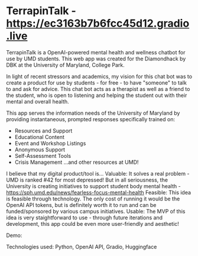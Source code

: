 # TerrapinTalk - https://ec3163b7b6fcc45d12.gradio.live
TerrapinTalk is a OpenAI-powered mental health and wellness chatbot for use by UMD students. This web app was created for the Diamondhack by DBK at the University of Maryland, College Park.

In light of recent stressors and academics, my vision for this chat bot was to create a product for use by students - for free - to have "someone" to talk to and ask for advice. This chat bot acts as a therapist as well as a friend to the student, who is open to listening and helping the student out with their mental and overall health.

This app serves the information needs of the University of Maryland by providing instantaneous, prompted responses specifically trained on:
- Resources and Support
- Educational Content
- Event and Workshop Listings
- Anonymous Support
- Self-Assessment Tools
- Crisis Management
...and other resources at UMD!

I believe that my digital product/tool is...
Valuable: It solves a real problem - UMD is ranked #42 for most depressed! But in all seriousness, the University is creating initiatives to support student body mental health - https://sph.umd.edu/news/fearless-focus-mental-health
Feasible: This idea is feasible through technology. The only cost of running it would be the OpenAI API tokens, but is definitely worth it to run and can be funded/sponsored by various campus initiatives.
Usable: The MVP of this idea is very staightforward to use - through future iterations and development, this app could be even more user-friendly and aesthetic!

Demo:

Technologies used:
Python, OpenAI API, Gradio, Huggingface
